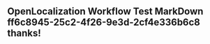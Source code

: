 <properties
ms.topic="hero-topic"
ms.test1="hero-topic"
ms.test2="test"/>

## OpenLocalization Workflow Test MarkDown ff6c8945-25c2-4f26-9e3d-2cf4e336b6c8 thanks!
